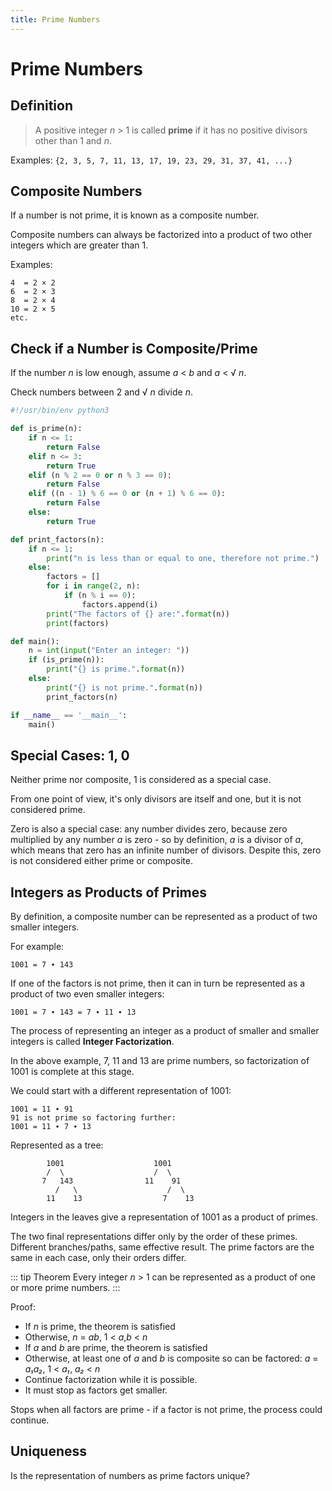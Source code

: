 ```yaml
---
title: Prime Numbers
---
```

Prime Numbers
=============

Definition
----------
> A positive integer _n_ > 1 is called __prime__ if it has no positive divisors other than 1 and _n_.

Examples: `{2, 3, 5, 7, 11, 13, 17, 19, 23, 29, 31, 37, 41, ...}`

Composite Numbers
-----------------
If a number is not prime, it is known as a composite number.

Composite numbers can always be factorized into a product of two other integers which are greater than 1.

Examples:

```
4  = 2 × 2
6  = 2 × 3
8  = 2 × 4
10 = 2 × 5
etc.
```
Check if a Number is Composite/Prime
-------------------------------------
If the number _n_ is low enough, assume _a_ < _b_ and _a_ < √ _n_.

Check numbers between 2 and √ _n_ divide _n_.

```python
#!/usr/bin/env python3

def is_prime(n):
    if n <= 1:
        return False
    elif n <= 3:
        return True
    elif (n % 2 == 0 or n % 3 == 0):
        return False
    elif ((n - 1) % 6 == 0 or (n + 1) % 6 == 0):
        return False
    else:
        return True

def print_factors(n):
    if n <= 1:
        print("n is less than or equal to one, therefore not prime.")
    else:
        factors = []
        for i in range(2, n):
            if (n % i == 0):
                factors.append(i)
        print("The factors of {} are:".format(n))
        print(factors)

def main():
    n = int(input("Enter an integer: "))
    if (is_prime(n)):
        print("{} is prime.".format(n))
    else:
        print("{} is not prime.".format(n))
        print_factors(n)

if __name__ == '__main__':
    main()
```


Special Cases: 1, 0
-------------------
Neither prime nor composite, 1 is considered as a special case.

From one point of view, it's only divisors are itself and one, but it is not considered prime.

Zero is also a special case: any number divides zero, because zero multiplied by any number _a_ is zero - so by definition, _a_ is a divisor of _a_, which means that zero has an infinite number of divisors. Despite this, zero is not considered either prime or composite.

Integers as Products of Primes
------------------------------
By definition, a composite number can be represented as a product of two smaller integers.

For example:
```
1001 = 7 ∙ 143
```
If one of the factors is not prime, then it can in turn be represented as a product of two even smaller integers:

```
1001 = 7 ∙ 143 = 7 ∙ 11 ∙ 13
```

The process of representing an integer as a product of smaller and smaller integers is called __Integer Factorization__.

In the above example, 7, 11 and 13 are prime numbers, so factorization of 1001 is complete at this stage.

We could start with a different representation of 1001:

```
1001 = 11 ∙ 91
91 is not prime so factoring further:
1001 = 11 ∙ 7 ∙ 13
```
Represented as a tree:

```
        1001                    1001
        /  \                    /  \
       7   143                11    91
          /   \                    /  \
        11    13                  7    13
```
Integers in the leaves give a representation of 1001 as a product of primes.

The two final representations differ only by the order of these primes. Different branches/paths, same effective result. The prime factors are the same in each case, only their orders differ.

::: tip Theorem
Every integer _n_ > 1 can be represented as a product of one or more prime numbers.
:::

Proof:

* If _n_ is prime, the theorem is satisfied
* Otherwise, _n_ = _ab_, 1 < _a_,_b_ < _n_
* If _a_ and _b_ are prime, the theorem is satisfied
* Otherwise, at least one of _a_ and _b_ is composite so can be factored:
_a_ = _a₁a₂_, 1 < _a₁_, _a₂_ < _n_
* Continue factorization while it is possible.
* It must stop as factors get smaller.

Stops when all factors are prime - if a factor is not prime, the process could continue.

Uniqueness
----------
Is the representation of numbers as prime factors unique?



